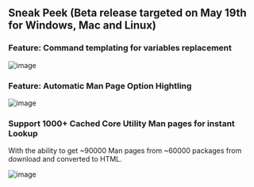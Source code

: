 ## Sneak Peek (Beta release targeted on May 19th for Windows, Mac and Linux)
### Feature: Command templating for variables replacement
![image](https://github.com/johnwangwyx/cmdCompass/assets/78456315/e6010159-84a5-4fbf-a9c8-d614be41ce43)
### Feature: Automatic Man Page Option Hightling
![image](https://github.com/johnwangwyx/cmdCompass/assets/78456315/ef61b501-7186-4e1a-afa8-8837871b3810)
### Support 1000+ Cached Core Utility Man pages for instant Lookup
With the ability to get ~90000 Man pages from ~60000 packages from download and converted to HTML.

![image](https://github.com/johnwangwyx/cmdCompass/assets/78456315/e0d65d28-97af-4d75-8c9e-0e144b023dc8)


